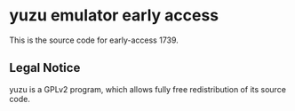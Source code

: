 yuzu emulator early access
=============

This is the source code for early-access 1739.

## Legal Notice

yuzu is a GPLv2 program, which allows fully free redistribution of its source code.